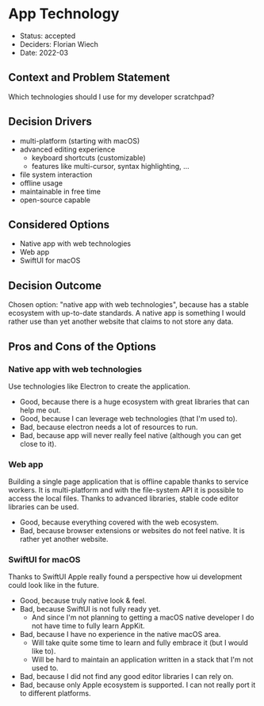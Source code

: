 # App Technology

- Status: accepted
- Deciders: Florian Wiech
- Date: 2022-03

## Context and Problem Statement

Which technologies should I use for my developer scratchpad?

## Decision Drivers

- multi-platform (starting with macOS)
- advanced editing experience
  - keyboard shortcuts (customizable)
  - features like multi-cursor, syntax highlighting, ...
- file system interaction
- offline usage
- maintainable in free time
- open-source capable

## Considered Options

- Native app with web technologies
- Web app
- SwiftUI for macOS

## Decision Outcome

Chosen option: "native app with web technologies", because has a stable ecosystem with up-to-date standards.
A native app is something I would rather use than yet another website that claims to not store any data.

## Pros and Cons of the Options

### Native app with web technologies

Use technologies like Electron to create the application.

- Good, because there is a huge ecosystem with great libraries that can help me out.
- Good, because I can leverage web technologies (that I'm used to).
- Bad, because electron needs a lot of resources to run.
- Bad, because app will never really feel native (although you can get close to it).

### Web app

Building a single page application that is offline capable thanks to service workers.
It is multi-platform and with the file-system API it is possible to access the local files.
Thanks to advanced libraries, stable code editor libraries can be used.

- Good, because everything covered with the web ecosystem.
- Bad, because browser extensions or websites do not feel native. It is rather yet another website.

### SwiftUI for macOS

Thanks to SwiftUI Apple really found a perspective how ui development could look like in the future.

- Good, because truly native look & feel.
- Bad, because SwiftUI is not fully ready yet.
  - And since I'm not planning to getting a macOS native developer I do not have time to fully learn AppKit.
- Bad, because I have no experience in the native macOS area.
  - Will take quite some time to learn and fully embrace it (but I would like to).
  - Will be hard to maintain an application written in a stack that I'm not used to.
- Bad, because I did not find any good editor libraries I can rely on.
- Bad, because only Apple ecosystem is supported. I can not really port it to different platforms.
